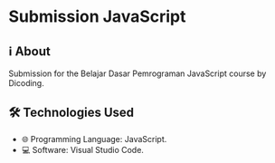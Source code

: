 # Submission JavaScript

## ℹ️ About

Submission for the Belajar Dasar Pemrograman JavaScript course by Dicoding.

## 🛠️ Technologies Used

- 🌐 Programming Language: JavaScript.
- 💻 Software: Visual Studio Code.
